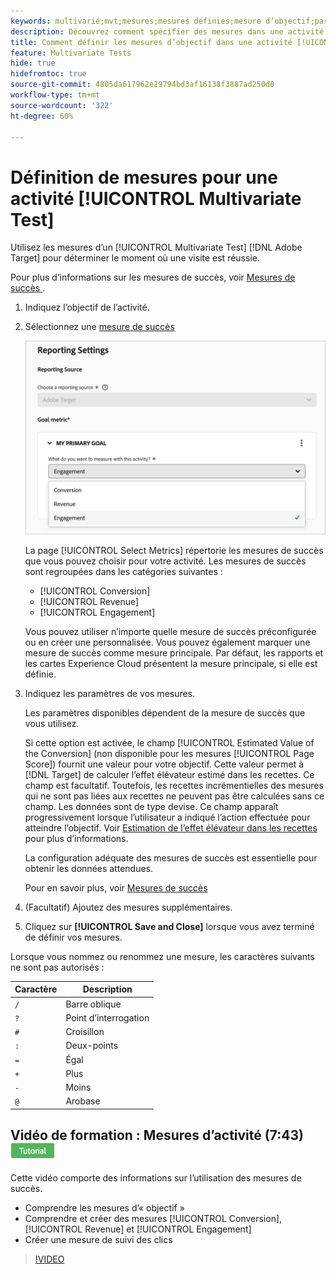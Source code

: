 ```yaml
---
keywords: multivarié;mvt;mesures;mesures définies;mesure d’objectif;paramètres d’activité;mesure de succès;conversion;recettes;engagement
description: Découvrez comment spécifier des mesures dans une activité  [!DNL Adobe Target] [!UICONTROL Multivariate Test] pour déterminer le moment où une visite est réussie, telles que [!UICONTROL Conversion], [!UICONTROL Revenue] et [!UICONTROL Engagement].
title: Comment définir les mesures d’objectif dans une activité [!UICONTROL Multivariate Test] (MVT) ?
feature: Multivariate Tests
hide: true
hidefromtoc: true
source-git-commit: 4805da617962e29794bd3af16138f3887ad250d0
workflow-type: tm+mt
source-wordcount: '322'
ht-degree: 60%

---
```


# Définition de mesures pour une activité [!UICONTROL Multivariate Test]

Utilisez les mesures d’un [!UICONTROL Multivariate Test] [!DNL Adobe Target] pour déterminer le moment où une visite est réussie.

Pour plus d’informations sur les mesures de succès, voir [ Mesures de succès ](/help/main/c-activities/r-success-metrics/success-metrics.md#reference_D011575C85DA48E989A244593D9B9924).

1. Indiquez l’objectif de l’activité.
1. Sélectionnez une [mesure de succès](/help/main/c-activities/r-success-metrics/success-metrics.md#reference_D011575C85DA48E989A244593D9B9924)

   ![Définition de la liste des mesures](/help/main/c-activities/c-multivariate-testing/t-create-multivariate-test/assets/mvt_metrics-list-new.png)

   La page [!UICONTROL Select Metrics] répertorie les mesures de succès que vous pouvez choisir pour votre activité. Les mesures de succès sont regroupées dans les catégories suivantes :

   * [!UICONTROL Conversion]
   * [!UICONTROL Revenue]
   * [!UICONTROL Engagement]

   Vous pouvez utiliser n’importe quelle mesure de succès préconfigurée ou en créer une personnalisée. Vous pouvez également marquer une mesure de succès comme mesure principale. Par défaut, les rapports et les cartes Experience Cloud présentent la mesure principale, si elle est définie.

1. Indiquez les paramètres de vos mesures.

   Les paramètres disponibles dépendent de la mesure de succès que vous utilisez.

   Si cette option est activée, le champ [!UICONTROL Estimated Value of the Conversion] (non disponible pour les mesures [!UICONTROL Page Score]) fournit une valeur pour votre objectif. Cette valeur permet à [!DNL Target] de calculer l’effet élévateur estimé dans les recettes. Ce champ est facultatif. Toutefois, les recettes incrémentielles des mesures qui ne sont pas liées aux recettes ne peuvent pas être calculées sans ce champ. Les données sont de type devise. Ce champ apparaît progressivement lorsque l’utilisateur a indiqué l’action effectuée pour atteindre l’objectif. Voir [Estimation de l’effet élévateur dans les recettes](/help/main/administrating-target/r-target-account-preferences/estimating-lift-in-revenue.md) pour plus d’informations.

   La configuration adéquate des mesures de succès est essentielle pour obtenir les données attendues.

   Pour en savoir plus, voir [Mesures de succès](/help/main/c-activities/r-success-metrics/success-metrics.md#reference_D011575C85DA48E989A244593D9B9924)

1. (Facultatif) Ajoutez des mesures supplémentaires.
1. Cliquez sur **[!UICONTROL Save and Close]** lorsque vous avez terminé de définir vos mesures.

Lorsque vous nommez ou renommez une mesure, les caractères suivants ne sont pas autorisés :

| Caractère | Description |
|--- |--- |
| `/` | Barre oblique |
| `?` | Point d’interrogation |
| `#` | Croisillon |
| `:` | Deux-points |
| `=` | Égal |
| `+` | Plus |
| `-` | Moins |
| `@` | Arobase |

## Vidéo de formation : Mesures d’activité (7:43) ![Badge du tutoriel](/help/main/assets/tutorial.png)

Cette vidéo comporte des informations sur l’utilisation des mesures de succès.

* Comprendre les mesures d’« objectif »
* Comprendre et créer des mesures [!UICONTROL Conversion], [!UICONTROL Revenue] et [!UICONTROL Engagement]
* Créer une mesure de suivi des clics

>[!VIDEO](https://video.tv.adobe.com/v/17380)
